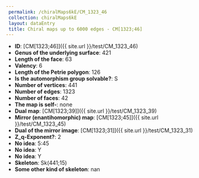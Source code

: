 ```yaml
--- 
 permalink: /chiralMaps6kE/CM_1323_46 
 collection: chiralMaps6kE
 layout: dataEntry
 title: Chiral maps up to 6000 edges - CM[1323;46]
---
```


- **ID**: [CM[1323;46]]({{ site.url }}/test/CM_1323_46)
- **Genus of the underlying surface**: 421
- **Length of the face**: 63
- **Valency**: 6
- **Length of the Petrie polygon**: 126
- **Is the automorphism group solvable?**: S
- **Number of vertices**: 441
- **Number of edges**: 1323
- **Number of faces**: 42
- **The map is self-**: none
- **Dual map**: [CM[1323;39]]({{ site.url }}/test/CM_1323_39)
- **Mirror (enantihomorphic) map**: [CM[1323;45]]({{ site.url }}/test/CM_1323_45)
- **Dual of the mirror image**: [CM[1323;31]]({{ site.url }}/test/CM_1323_31)
- **Z_q-Exponent?**: 2
- **No idea**:  5:45
- **No idea**: Y
- **No idea**: Y
- **Skeleton**: Sk(441;15)
- **Some other kind of skeleton**: nan
